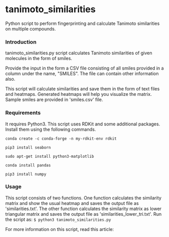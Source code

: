 # tanimoto_similarities
Python script to perform fingerprinting and calculate Tanimoto similarities on multiple compounds.

### Introduction
tanimoto_similarities.py script calculates Tanimoto similarities of given molecules in the form of smiles.

Provide the input in the form a CSV file consisting of all smiles provided in a column under the name, "SMILES". The file can contain other information also.

This script will calculate similarities and save them in the form of text files and heatmaps. Generated heatmaps will help you visualize the matrix. Sample smiles are provided in 'smiles.csv' file.

### Requirements
It requires Python3. This script uses RDKit and some additional packages. Install them using the following commands.

```conda create -c conda-forge -n my-rdkit-env rdkit```

```pip3 install seaborn```

```sudo apt-get install python3-matplotlib```

```conda install pandas```

```pip3 install numpy```

### Usage
This script consists of two functions. One function calculates the similarity matrix and show the usual heatmap and saves the output file as 'similarities.txt'. The other function calculates the similarity matrix as lower triangular matrix and saves the output file as 'similarities_lower_tri.txt'.
Run the script as:
```$ python3 tanimoto_similarities.py```


For more information on this script, read this article:
